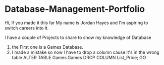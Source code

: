# Database-Management-Portfolio

Hi, If you made it this far My name is Jordan Hayes and I'm aspiring to switch careers into it. 

I have a couple of Projects to share to show my knowledge of Database

1) the First one is a Games Database.
2)  I made a mistake so now I have to drop a column cause it's in the wrong table
 ALTER TABLE Games.Games DROP COLUMN List_Price;
 GO

 
